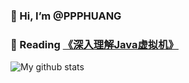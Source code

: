 ### 👋  Hi, I’m @PPPHUANG
### 👋  Reading [《深入理解Java虚拟机》](http://www.hzbook.com/index.php/Book/search.html?k=%E6%B7%B1%E5%85%A5%E7%90%86%E8%A7%A3Java%E8%99%9A%E6%8B%9F%E6%9C%BA) 
![My github stats](https://github-readme-stats.vercel.app/api?username=ppphuang&show_icons=true)

